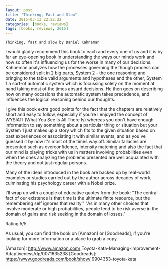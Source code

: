 ```yaml
---
layout: post
title: "Thinking, Fast and Slow"
date: 2015-03-13 22:22:22
categories: [books, reviews]
tags: [books, reviews, 2015]
---
```

`Thinking, fast and slow by Daniel Kahneman`

I would gladly recommend this book to each and every one of us and it is by far an eye-opening book in understanding the ways our minds work and how so often it's influencing us for the worse in many of our decisions. Kahneman analyzes how the processes governing the though process can be considered split in 2 big parts, System 2 - the one reasoning and bringing to the table valid arguments and hypotheses and the other, System 1 a sort-of automatic system which is focussing solely on the moment at hand taking most of the times absurd decisions. He then goes on describing how on many occasions the automatic system takes precedence, and influences the logical reasoning behind our thoughts.

I give this book extra good points for the fact that the chapters are relatively short and easy to follow, especially if you're
I enjoyed the concept of WYSIATI (What You See Is All There Is) whereas you don't have enough information to say something about a particular thing or situation but your System 1 just makes up a story which fits to the given situation based on past experiences or associating it with similar events, and as you've guessed it by now it's most of the times way off. Similar fallacies are presented such as overconfidence, intensity matching and also the fact that our mind is playing tricks with us in matters involving probabilities even when the ones analyzing the problems presented are well acquainted with the theory and not just regular persons.

Many of the ideas introduced in the book are backed up by real-world examples or studies carried out by the author across decades of work, culminating his psychology career with a Nobel prize.

I'll wrap up with a couple of educative quotes from the book:
"The central fact of our existence is that time is the ultimate finite resource, but the remembering self ignores that reality."
"As in many other choices that involve moderate or high probabilities, people tend to be risk averse in the domain of gains and risk seeking in the domain of losses."

Rating 5/5

As usual, you can find the book on [Amazon] or [Goodreads], if you're looking for more information or a place to grab a copy.

[Amazon]: http://www.amazon.com/  Toyota-Kata-Managing-Improvement-Adaptiveness/dp/0071635238
[Goodreads]: https://www.goodreads.com/book/show/  9904353-toyota-kata
